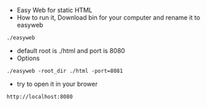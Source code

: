 - Easy Web for static HTML
- How to run it, Download bin for your computer and  rename it to easyweb
```
./easyweb 
```
- default root is ./html and port is 8080
- Options
```
./easyweb -root_dir ./html -port=8081
```
- try to open it in your brower
```
http://localhost:8080
```